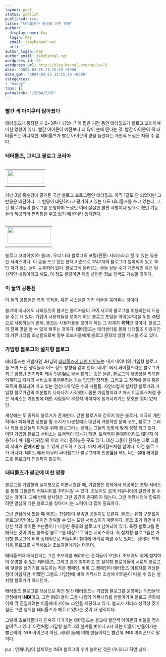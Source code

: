```yaml
---
layout: post
status: publish
published: true
title: "태터툴즈가 블코에 미친 영향"
author:
  display_name: Kay
  login: Kay
  email: iam@hannal.net
  url: ''
author_login: Kay
author_email: iam@hannal.net
wordpress_id: 72
wordpress_url: http://blog.hannal.com/wp/?p=72
date: '2004-03-25 21:15:29 +0900'
date_gmt: '2004-03-25 12:15:29 +0900'
categories:
- "essay"
tags: []
permalink: "/2004/3/91"
---
```

<h3>빨간 색 아이콘이 많아졌다</h3>
<p>
<span class=key1 onclick=keyword_open('./kview.php?kd=%C5%C2%C5%CD%C5%F8%C1%EE')>태터툴즈</span>가 등장한 지 2~3주나 되었나? 이 짧은 기간 동안 <span class=key1 onclick=keyword_open('./kview.php?kd=%C5%C2%C5%CD%C5%F8%C1%EE')>태터툴즈</span>가 블로그 코리아에 미친 영향이 있다. 빨간 아이콘이 예전보다 더 많이 눈에 띈다는 것. 빨간 아이콘이 꼭 <span class=key1 onclick=keyword_open('./kview.php?kd=%C5%C2%C5%CD%C5%F8%C1%EE')>태터툴즈</span>는 아니지만, <span class=key1 onclick=keyword_open('./kview.php?kd=%C5%C2%C5%CD%C5%F8%C1%EE')>태터툴즈</span>가 빨간 아이콘의 양을 늘렸다는 개인적 느낌은 지울 수 없다.</p>
<p></p>
<h3><span class=key1 onclick=keyword_open('./kview.php?kd=%C5%C2%C5%CD%C5%F8%C1%EE')>태터툴즈</span>, 그리고 블로그 코리아</h3>
<p></p>
<table align="left">
<tr>
<td style="padding-right:5"><center><img src="http://blog.hannal.com/tt-attach/0325/040325202503002469/040283.gif" width="117" height="43"></center></td>
</tr>
<tr>
<td class="centerphoto"> </td>
</tr>
</table>
<p>지난 3월 중순경에 공개된 국산 블로그 프로그램인 <span class=key1 onclick=keyword_open('./kview.php?kd=%C5%C2%C5%CD%C5%F8%C1%EE')>태터툴즈</span>. 아직 1달도 안 되었지만 그 반응은 대단하다. 그 반응이 대단하다고 평가하고 있는 나도 <span class=key1 onclick=keyword_open('./kview.php?kd=%C5%C2%C5%CD%C5%F8%C1%EE')>태터툴즈</span>를 쓰고 있는데, 그간 블로거들이 블로그를 운영하며 느꼈던 여러 잘잘한 불편 사항이나 필요로 했던 기능들이 제공되어 편리함을 주고 있기 때문이라 생각한다.</p>
<table align="left">
<tr>
<td style="padding-right:5"><center><img src="http://blog.hannal.com/tt-attach/0325/040325202503002469/822925.gif" width="138" height="54"></center></td>
</tr>
<tr>
<td class="centerphoto"> </td>
</tr>
</table>
<p>블로그 코리아(이하 블코). 우리 나라 블로그의 포털(관문) 서비스라고 할 수 있는 유용한 서비스이다. 이 글을 쓰고 있는 현재 기준으로 1747개의 블로그가 등록되어 있고 10만 개가 넘는 글이 등록되어 있다. 블로그에 올라오는 글들 상당 수가 개인적인 혹은 일상적인 내용이라고 해도, 이 정도 물량이면 제법 쓸만한 정보 검색도 가능할 것이다.</p>
<p></p>
<h3>이 둘의 공통점</h3>
<p>
이 둘의 공통점은 특정 목적을, 혹은 시스템을 가진 이들을 묶어주는 것이다.</p>
<p>블코의 배너에도 나와있듯이 블코는 블로거들이 모여 서로의 블로그를 이용하는데 도움을 주는 데 있다. 기업이 사용자들을 모이게 하는 블로그 포털을 이익(수익)을 위한 <b>수단</b>으로 사용하는데 반해, 블코는 사용자들을 모이게 하는 그 자체가 <b>목적</b>인 것이다. 블로그의 진짜 맛을 볼 수 있게 해주는 것이다. <span class=key1 onclick=keyword_open('./kview.php?kd=%C5%C2%C5%CD%C5%F8%C1%EE')>태터툴즈</span>는 태터센터를 통해 <span class=key1 onclick=keyword_open('./kview.php?kd=%C5%C2%C5%CD%C5%F8%C1%EE')>태터툴즈</span> 이용자간의 커뮤니티를 조성함으로써 일부 초보자들에게 블로그 문화의 방향 제시를 하고 있다.</p>
<p></p>
<h3>가입형 블로그와 설치형 블로그</h3>
<p>
<span class=key1 onclick=keyword_open('./kview.php?kd=%C5%C2%C5%CD%C5%F8%C1%EE')>태터툴즈</span>는 개발자인 JH님의 <a href='http://www.interlude.pe.kr/tt/index.php?pl=18&nc=1' target='_blank'><span class=key1 onclick=keyword_open('./kview.php?kd=%C5%C2%C5%CD%C5%F8%C1%EE')>태터툴즈</span>에 대한 마인드</a>는 내가 네이버의 가입형 블로그를 쓰며 느낀 생각들과 어느 정도 방향을 같이 한다. 네이트에서 싸이월드라는 블로그가 최근 엄청난 인기라며 왜곡 언론<b>질</b>로 물을 흐리는 것은 물론, 블로그의 개방성을 최대한 억제하고 자사의 서비스에 묶어두려는 가슴 답답한 정책들. 그리고 그 정책에 알게 혹은 모르게 동화되어 가고 있는 엄청나게 많은 수의 사람들. 자연스럽게 설치형 블로거와 가입형 블로거간의 이분법이 나타나기 시작했다. 물론 가입형이라고 해서 이글루스처럼 좋은 서비스는 가입형에 대한 사람들의 부정적 이미지에 첨가시키기는 모호한 점이 있지만.</p>
<p>세상에는 두 종류의 블로거가 존재한다. 갇힌 블로거와 갇히지 않은 블로거. 지극히 개인적이라 폐쇄적인 성향을 띌 소지가 다분함에도 대단히 개방적인 문화 코드, 블로그. 그러나 특정 집단들의 이익을 위해 블로그라는 문화는 그들의 입맛에 맞게 성형 되고 있다. 어떤 가입형 블로그 서비스는 트랙백이 없는가 하면, 트랙백이 존재하더라도 대단히 이용하기 까다롭게(귀찮게) 이리 저리 돌려놓은 곳도 있다. 대신 그들이 원하는 대로 그들의 서비스 <b>안에서만</b> 놀 수 있게 유도하고 있다. 마치 싸이월드처럼 말이다. 이건 블로그가 아니다. 네이트에서 아무리 싸이월드가 블로그라며 언론<b>질</b>을 해도 나는 절대 싸이월드를 블로그라 인정하지 않듯이.</p>
<p></p>
<h3><span class=key1 onclick=keyword_open('./kview.php?kd=%C5%C2%C5%CD%C5%F8%C1%EE')>태터툴즈</span>가 블코에 미친 영향</h3>
<p>
블로그를 가입형과 설치형으로 이분시켰을 때, 가입형은 업체에서 제공하는 포털 서비스를 통해 그들만의 커뮤니티를 꾸려나갈 수 있다. 초보자도 쉽게 커뮤니티의 일원이 될 수 있는 것이다. 그에 반해 설치형은 그런 공간이 존재하지 않는다. 그런 커뮤니티에 합류하려면 열심히 다른 블로그를 찾아다니는 노력이 더 많이 필요하다.</p>
<p>그런 관점에서 봤을 때 블코는 친절함이 부족한 곳일지도 모른다. 블코는 유형 구분없이 블로그라면 어느 곳이건 참여할 수 있는 포털 서비스이기 때문이다. 블코 초기 화면에 다양한 색의 아이콘 수만큼이나 다양한 종류의 블로그가 참여되어 있다. 특정 블로그를 편애하는 것이 아닌 블특정 블로그를 대상으로 하는 서비스이다. 즉 설치형 블로그들은 가입형 블로그에 비해 상대적으로 커뮤니티 참여에 어려움 따를 수도 있다는 것이다. 특히 처음 블로그를 시작해보는 초보자들에게는 더욱더.</p>
<p><span class=key1 onclick=keyword_open('./kview.php?kd=%C5%C2%C5%CD%C5%F8%C1%EE')>태터툴즈</span>와 태터센터는 그런 초보자를 배려하는 흔적들이 보인다. 초보자도 쉽게 설치하여 운영할 수 있는 <span class=key1 onclick=keyword_open('./kview.php?kd=%C5%C2%C5%CD%C5%F8%C1%EE')>태터툴즈</span>, 그리고 쉽게 참여하고 또 설치형 블로거들이 서로의 블로그에 덧글을 남기기를 유도하는 작은 캠페인. 비록 그 캠페인이 <span class=key1 onclick=keyword_open('./kview.php?kd=%C5%C2%C5%CD%C5%F8%C1%EE')>태터툴즈</span> 이용자를 겨냥한 점이 아쉽지만, 어쨌건 그들도 가입형에 비해 커뮤니티 조성에 어려움이 따를 수 있는 설치형 블로거가 아니던가.</p>
<p><span class=key1 onclick=keyword_open('./kview.php?kd=%C5%C2%C5%CD%C5%F8%C1%EE')>태터툴즈</span> 블로그를 대상으로 하건 말건 <span class=key1 onclick=keyword_open('./kview.php?kd=%C5%C2%C5%CD%C5%F8%C1%EE')>태터툴즈</span>는 가입형 블로그를 운영하는 기업들의 관점에서 <b>INDI</b>이고, 그런 INDI 들이 그들 나름의 커뮤니티를 만들어가며 블로그 문화에 이제 막 진입하려는 이들에게 가이드 라인을 제공하고 있다. 블코가 서비스 성격상 갖기 힘든 그런 행위를 <span class=key1 onclick=keyword_open('./kview.php?kd=%C5%C2%C5%CD%C5%F8%C1%EE')>태터툴즈</span>가 해주고 있다는 것이 내 생각이다.</p>
<p>그렇게 초보자들에게 친숙히 다가가는 <span class=key1 onclick=keyword_open('./kview.php?kd=%C5%C2%C5%CD%C5%F8%C1%EE')>태터툴즈</span>는 블코에 빨간색 아이콘의 비율을 점차 높여주고 있다. 이전처럼 가입형 블로그의 한계를 벗어나고자 하는 이들이 만들어가는 빨간색의 INDI 아이콘이 아닌, 새내기들에 의해 만들어지는 빨간색 INDI 아이콘으로 말이다.</p>
<p>
p.s : 언캐니님이 실제로는 INDI 블로그의 수가 늘어난 것은 아니라고 하면 낭패.</p>
